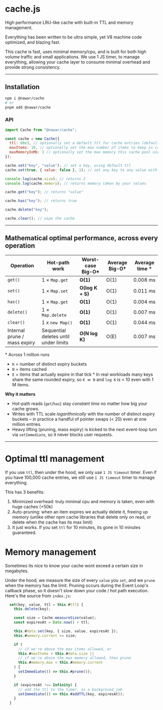 # cache.js

High performance LRU-like cache with built-in TTL and memory management.

Everything has been written to be ultra simple, yet V8 machine code optimized, and blazing fast.

This cache is fast, uses minimal memory/cpu, and is built for both high volume traffic and small applications. We use 1 JS timer, to manage everything, allowing your cache layer to consume minimal overhead and provide strong consistency.

---

## Installation

```bash
npm i @nawar/cache
# or
pnpm add @nawar/cache
```

### API

```js
import Cache from "@nawar/cache";

const cache = new Cache({
  ttl: 60e3, // optionally set a default ttl for cache entries (defaults to infinity)
  maxItems: 10, // optionally set the max number of items to keep in cache (defaults to infinity)
  maxMemoryInMb: 1 // optionally set the max memory this cache pool uses (defaults to infinity)
});

cache.set("key", "value"); // set a key, using default ttl
cache.set(true, { value: false }, 1); // set any key to any value with custom ttls (in milliseconds)

console.log(cache.size); // returns 2
console.log(cache.memory); // returns memory taken by your values

cache.get("key"); // returns "value"

cache.has("key"); // returns true

cache.delete("key");

cache.clear(); // wipe the cache
```

---

## Mathematical optimal performance, across every operation

| Operation                    | Hot-path work                         | Worst-case Big-O\* | Average Big-O† | Average time \* |
| ---------------------------- | ------------------------------------- | ------------------ | -------------- | --------------- |
| `get()`                      | 1 × `Map.get`                         | **O(1)**           | O(1)           | 0.008 ms        |
| `set()`                      | 1 × `Map.set`                         | **O(log K + S)**   | O(1)           | 0.011 ms        |
| `has()`                      | 1 × `Map.get`                         | **O(1)**           | O(1)           | 0.004 ms        |
| `delete()`                   | 1 × `Map.delete`                      | **O(1)**           | O(1)           | 0.007 ms        |
| `clear()`                    | 1 x `new Map()`                       | **O(1)**           | O(1)           | 0.044 ms        |
| Internal prune / mass expiry | Sequential deletes until under limits | **O(N log K)**     | O(E)           | 0.007 ms        |

\* Across 1 million runs

- `K` = number of distinct expiry buckets
- `N` = items cached
- `E` = items that actually expire in that tick
  † In real workloads many keys share the same rounded expiry, so `K ≪ N` and `log K` is < 10 even with 1 M items.

**Why it matters**

- Hot-path reads (`get`/`has`) stay _constant time_ no matter how big your cache grows.
- Writes with TTL scale _logarithmically_ with the number of distinct expiry buckets – in practice a handful of pointer swaps (< 20) even at one million entries.
- Heavy lifting (pruning, mass expiry) is kicked to the next event-loop turn via `setImmediate`, so it never blocks user requests.

---

# Optimal ttl management

If you use `ttl`, then under the hood, we only use `1 JS timeout` timer. Even if you have 100,000 cache entries, we still use `1 JS timeout` timer to manage everything.

This has 3 benefits:

1. Minimized overhead: truly minimal cpu and memory is taken, even with huge caches (+50k)
2. Auto-pruning: when an item expires we actually delete it, freeing up memory (unlike other npm cache libraries that delete only on read, or delete when the cache has its max limit)
3. It just works. If you set `ttl` for 10 minutes, its gone in 10 minutes guaranteed.

# Memory management

Sometimes its nice to know your cache wont exceed a certain size in megabytes.

Under the hood, we measure the size of every `value` you `set`, and we `prune` when the memory has the limit. Pruning occurs during the Event Loop's callback phase, so it doesn't slow down your code / hot path execution. Here's the source from `index.js`:

```js
  set(key, value, ttl = this.#ttl) {
    this.delete(key);

    const size = Cache.measureSize(value);
    const expiresAt = Date.now() + ttl;

    this.#data.set(key, { size, value, expiresAt });
    this.#memory.current += size;

    if (
      // if we're above the max items allowed, or
      this.#maxItems < this.#data.size ||
      // if we're above the max memory allowed, then prune
      this.#memory.max < this.#memory.current
    ) {
      setImmediate(() => this.#prune());
    }

    if (expiresAt !== Infinity) {
      // add the ttl to the timer, as a background job
      setImmediate(() => this.#addTTL(key, expiresAt));
    }
  }
```
